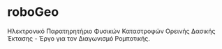 # roboGeo
Ηλεκτρονικό Παρατηρητήριο Φυσικών Καταστροφών Ορεινής Δασικής Έκτασης - Έργο για τον Διαγωνισμό Ρομποτικής. 
